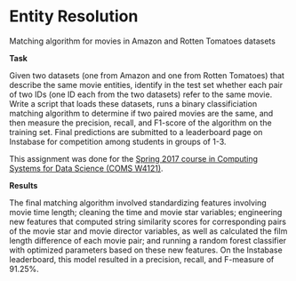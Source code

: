 # Entity Resolution
Matching algorithm for movies in Amazon and Rotten Tomatoes datasets

**Task**

Given two datasets (one from Amazon and one from Rotten Tomatoes) that describe the same movie entities, identify in the test set whether each pair of two IDs (one ID each from the two datasets) refer to the same movie. Write a script that loads these datasets, runs a binary classificiation matching algorithm to determine if two paired movies are the same, and then measure the precision, recall, and F1-score of the algorithm on the training set. Final predictions are submitted to a leaderboard page on Instabase for competition among students in groups of 1-3.

This assignment was done for the [Spring 2017 course in Computing Systems for Data Science (COMS W4121)](https://w4121.github.io/).

**Results**

The final matching algorithm involved standardizing features involving movie time length; cleaning the time and movie star variables;  engineering new features that computed string similarity scores for corresponding pairs of the movie star and movie director variables, as well as calculated the film length difference of each movie pair; and running a random forest classifier with optimized parameters based on these new features. On the Instabase leaderboard, this model resulted in a precision, recall, and F-measure of 91.25%.

